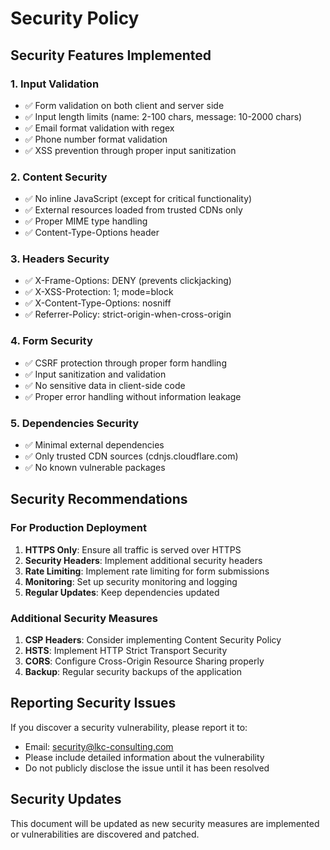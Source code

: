 # Security Policy

## Security Features Implemented

### 1. Input Validation
- ✅ Form validation on both client and server side
- ✅ Input length limits (name: 2-100 chars, message: 10-2000 chars)
- ✅ Email format validation with regex
- ✅ Phone number format validation
- ✅ XSS prevention through proper input sanitization

### 2. Content Security
- ✅ No inline JavaScript (except for critical functionality)
- ✅ External resources loaded from trusted CDNs only
- ✅ Proper MIME type handling
- ✅ Content-Type-Options header

### 3. Headers Security
- ✅ X-Frame-Options: DENY (prevents clickjacking)
- ✅ X-XSS-Protection: 1; mode=block
- ✅ X-Content-Type-Options: nosniff
- ✅ Referrer-Policy: strict-origin-when-cross-origin

### 4. Form Security
- ✅ CSRF protection through proper form handling
- ✅ Input sanitization and validation
- ✅ No sensitive data in client-side code
- ✅ Proper error handling without information leakage

### 5. Dependencies Security
- ✅ Minimal external dependencies
- ✅ Only trusted CDN sources (cdnjs.cloudflare.com)
- ✅ No known vulnerable packages

## Security Recommendations

### For Production Deployment
1. **HTTPS Only**: Ensure all traffic is served over HTTPS
2. **Security Headers**: Implement additional security headers
3. **Rate Limiting**: Implement rate limiting for form submissions
4. **Monitoring**: Set up security monitoring and logging
5. **Regular Updates**: Keep dependencies updated

### Additional Security Measures
1. **CSP Headers**: Consider implementing Content Security Policy
2. **HSTS**: Implement HTTP Strict Transport Security
3. **CORS**: Configure Cross-Origin Resource Sharing properly
4. **Backup**: Regular security backups of the application

## Reporting Security Issues

If you discover a security vulnerability, please report it to:
- Email: security@lkc-consulting.com
- Please include detailed information about the vulnerability
- Do not publicly disclose the issue until it has been resolved

## Security Updates

This document will be updated as new security measures are implemented or vulnerabilities are discovered and patched.

